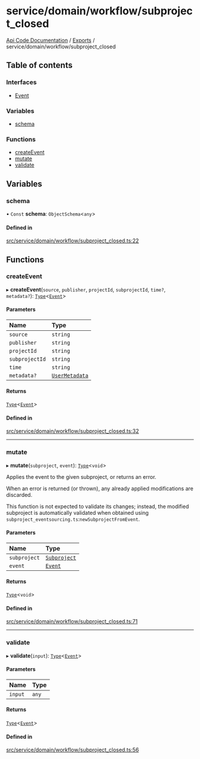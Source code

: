 # service/domain/workflow/subproject\_closed
 
[Api Code Documentation](../README.md) / [Exports](../modules.md) / service/domain/workflow/subproject\_closed

## Table of contents

### Interfaces

- [Event](../interfaces/service_domain_workflow_subproject_closed.Event.md)

### Variables

- [schema](service_domain_workflow_subproject_closed.md#schema)

### Functions

- [createEvent](service_domain_workflow_subproject_closed.md#createevent)
- [mutate](service_domain_workflow_subproject_closed.md#mutate)
- [validate](service_domain_workflow_subproject_closed.md#validate)

## Variables

### schema

• `Const` **schema**: `ObjectSchema`\<`any`\>

#### Defined in

[src/service/domain/workflow/subproject_closed.ts:22](https://github.com/openkfw/TruBudget/blob/2e43ea7/api/src/service/domain/workflow/subproject_closed.ts#L22)

## Functions

### createEvent

▸ **createEvent**(`source`, `publisher`, `projectId`, `subprojectId`, `time?`, `metadata?`): [`Type`](result.md#type)\<[`Event`](../interfaces/service_domain_workflow_subproject_closed.Event.md)\>

#### Parameters

| Name | Type |
| :------ | :------ |
| `source` | `string` |
| `publisher` | `string` |
| `projectId` | `string` |
| `subprojectId` | `string` |
| `time` | `string` |
| `metadata?` | [`UserMetadata`](service_domain_metadata.md#usermetadata) |

#### Returns

[`Type`](result.md#type)\<[`Event`](../interfaces/service_domain_workflow_subproject_closed.Event.md)\>

#### Defined in

[src/service/domain/workflow/subproject_closed.ts:32](https://github.com/openkfw/TruBudget/blob/2e43ea7/api/src/service/domain/workflow/subproject_closed.ts#L32)

___

### mutate

▸ **mutate**(`subproject`, `event`): [`Type`](result.md#type)\<`void`\>

Applies the event to the given subproject, or returns an error.

When an error is returned (or thrown), any already applied modifications are
discarded.

This function is not expected to validate its changes; instead, the modified
subproject is automatically validated when obtained using
`subproject_eventsourcing.ts`:`newSubprojectFromEvent`.

#### Parameters

| Name | Type |
| :------ | :------ |
| `subproject` | [`Subproject`](../interfaces/service_domain_workflow_subproject.Subproject.md) |
| `event` | [`Event`](../interfaces/service_domain_workflow_subproject_closed.Event.md) |

#### Returns

[`Type`](result.md#type)\<`void`\>

#### Defined in

[src/service/domain/workflow/subproject_closed.ts:71](https://github.com/openkfw/TruBudget/blob/2e43ea7/api/src/service/domain/workflow/subproject_closed.ts#L71)

___

### validate

▸ **validate**(`input`): [`Type`](result.md#type)\<[`Event`](../interfaces/service_domain_workflow_subproject_closed.Event.md)\>

#### Parameters

| Name | Type |
| :------ | :------ |
| `input` | `any` |

#### Returns

[`Type`](result.md#type)\<[`Event`](../interfaces/service_domain_workflow_subproject_closed.Event.md)\>

#### Defined in

[src/service/domain/workflow/subproject_closed.ts:56](https://github.com/openkfw/TruBudget/blob/2e43ea7/api/src/service/domain/workflow/subproject_closed.ts#L56)
